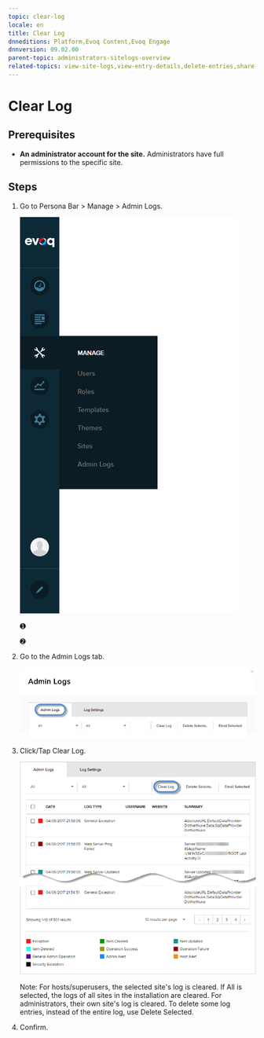 ```yaml
---
topic: clear-log
locale: en
title: Clear Log
dnneditions: Platform,Evoq Content,Evoq Engage
dnnversion: 09.02.00
parent-topic: administrators-sitelogs-overview
related-topics: view-site-logs,view-entry-details,delete-entries,share-entries,add-event-type,edit-logged-event-type,delete-logged-event-type,toggle-logging-for-event-type,configure-notices
---
```


# Clear Log

## Prerequisites

*   **An administrator account for the site.** Administrators have full permissions to the specific site.

## Steps

1.  Go to Persona Bar \> Manage \> Admin Logs.
    
    ![Persona Bar > Manage > Admin Logs](/images/scr-pbar-host-Manage-E91.png)
    
    ➊
    
    ➋
    
2.  Go to the Admin Logs tab.
    
    ![Admin Logs](/images/scr-pbtabs-host-Manage-AdminLogs-AdminLogs-E90.png)
    
3.  Click/Tap Clear Log.
    
      
    
    ![](/images/scr-AdminLogs-adminlogslist-clear-log-buttons-E90.png)
    
      
    
    Note: For hosts/superusers, the selected site's log is cleared. If All is selected, the logs of all sites in the installation are cleared. For administrators, their own site's log is cleared. To delete some log entries, instead of the entire log, use Delete Selected.
    
4.  Confirm.